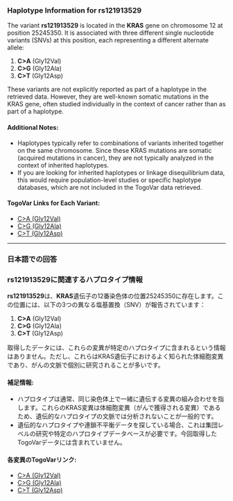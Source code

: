 ### Haplotype Information for rs121913529
The variant **rs121913529** is located in the **KRAS** gene on chromosome 12 at position 25245350. It is associated with three different single nucleotide variants (SNVs) at this position, each representing a different alternate allele:

1. **C>A** (Gly12Val)
2. **C>G** (Gly12Ala)
3. **C>T** (Gly12Asp)

These variants are not explicitly reported as part of a haplotype in the retrieved data. However, they are well-known somatic mutations in the KRAS gene, often studied individually in the context of cancer rather than as part of a haplotype.

#### Additional Notes:
- Haplotypes typically refer to combinations of variants inherited together on the same chromosome. Since these KRAS mutations are somatic (acquired mutations in cancer), they are not typically analyzed in the context of inherited haplotypes.
- If you are looking for inherited haplotypes or linkage disequilibrium data, this would require population-level studies or specific haplotype databases, which are not included in the TogoVar data retrieved.

#### TogoVar Links for Each Variant:
- [C>A (Gly12Val)](https://togovar.org/variant/tgv417528641)
- [C>G (Gly12Ala)](https://togovar.org/variant/tgv417528642)
- [C>T (Gly12Asp)](https://togovar.org/variant/tgv417528643)

---

### 日本語での回答
### rs121913529に関連するハプロタイプ情報
**rs121913529**は、**KRAS**遺伝子の12番染色体の位置25245350に存在します。この位置には、以下の3つの異なる塩基置換（SNV）が報告されています：

1. **C>A** (Gly12Val)
2. **C>G** (Gly12Ala)
3. **C>T** (Gly12Asp)

取得したデータには、これらの変異が特定のハプロタイプに含まれるという情報はありません。ただし、これらはKRAS遺伝子におけるよく知られた体細胞変異であり、がんの文脈で個別に研究されることが多いです。

#### 補足情報:
- ハプロタイプは通常、同じ染色体上で一緒に遺伝する変異の組み合わせを指します。これらのKRAS変異は体細胞変異（がんで獲得される変異）であるため、遺伝的なハプロタイプの文脈では分析されないことが一般的です。
- 遺伝的なハプロタイプや連鎖不平衡データを探している場合、これは集団レベルの研究や特定のハプロタイプデータベースが必要です。今回取得したTogoVarデータには含まれていません。

#### 各変異のTogoVarリンク:
- [C>A (Gly12Val)](https://togovar.org/variant/tgv417528641)
- [C>G (Gly12Ala)](https://togovar.org/variant/tgv417528642)
- [C>T (Gly12Asp)](https://togovar.org/variant/tgv417528643)